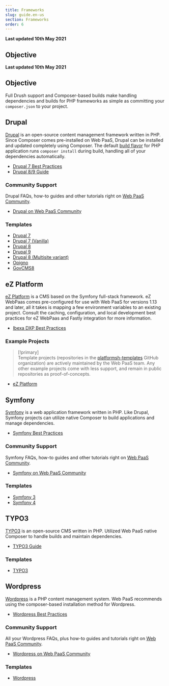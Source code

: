 ```yaml
---
title: Frameworks
slug: guide.en-us
section: Frameworks
order: 6
---
```


**Last updated 10th May 2021**



## Objective  

**Last updated 10th May 2021**



## Objective  

Full Drush support and Composer-based builds make handling dependencies and builds for PHP frameworks as simple as committing your `composer.json` to your project.


## Drupal

[Drupal](https://www.drupal.org/) is an open-source content management framework written in PHP. Since Composer comes pre-installed on Web PaaS, Drupal can be installed and updated completely using Composer. The default [build flavor](../../overview-build-deploy#building-the-application) for PHP application runs `composer install` during build, handling all of your dependencies automatically.

* [Drupal 7 Best Practices](../../frameworks-drupal7)
* [Drupal 8/9 Guide](../../guides-drupal9)

### Community Support

Drupal FAQs, how-to guides and other tutorials right on [Web PaaS Community](https://community.platform.sh/).

* [Drupal on Web PaaS Community](https://community.platform.sh/search?q=drupal&expanded=true)

### Templates

* [Drupal 7](https://github.com/platformsh-templates/drupal7)
* [Drupal 7 (Vanilla)](https://github.com/platformsh-templates/drupal7-vanilla)
* [Drupal 8](https://github.com/platformsh-templates/drupal8)
* [Drupal 9](https://github.com/platformsh-templates/drupal9)
* [Drupal 8 (Multisite variant)](https://github.com/platformsh-templates/drupal8-multisite)
* [Opigno](https://github.com/platformsh-templates/drupal8-opigno)
* [GovCMS8](https://github.com/platformsh-templates/drupal8-govcms8)

## eZ Platform

[eZ Platform](https://ezplatform.com/) is a CMS based on the Symfony full-stack framework. eZ WebPaas comes pre-configured for use with Web PaaS for versions 1.13 and later, all it takes is mapping a few environment variables to an existing project. Consult the caching, configuration, and local development best practices for eZ WebPaas and Fastly integration for more information.

* [Ibexa DXP Best Practices](../../frameworks-ibexa)

### Example Projects

> [!primary]  
> Template projects (repositories in the [platformsh-templates](https://github.com/platformsh-templates) GitHub organization) are actively maintained by the Web PaaS team. Any other example projects come with less support, and remain in public repositories as proof-of-concepts.
> 

* [eZ Platform](https://github.com/ezsystems/ezplatform)

## Symfony

[Symfony](https://symfony.com/) is a web application framework written in PHP. Like Drupal, Symfony projects can utilize native Composer to build applications and manage dependencies.

* [Symfony Best Practices](../../frameworks-symfony)

### Community Support

Symfony FAQs, how-to guides and other tutorials right on [Web PaaS Community](https://community.platform.sh/).

* [Symfony on Web PaaS Community](https://community.platform.sh/search?expanded=true&q=symfony)

### Templates

* [Symfony 3](https://github.com/platformsh-templates/symfony3)
* [Symfony 4](https://github.com/platformsh-templates/symfony4)

## TYPO3

[TYPO3](https://typo3.org/) is an open-source CMS written in PHP. Utilized Web PaaS native Composer to handle builds and maintain dependencies.

* [TYPO3 Guide](../../guides-typo3/deploy)

### Templates

* [TYPO3](https://github.com/platformsh-templates/typo3)

## Wordpress

[Wordpress](https://wordpress.com/) is a PHP content management system. Web PaaS recommends using the composer-based installation method for Wordpress.

* [Wordpress Best Practices](../../guides-wordpress)

### Community Support

All your Wordpress FAQs, plus how-to guides and tutorials right on [Web PaaS Community](https://community.platform.sh/).

* [Wordpress on Web PaaS Community](https://community.platform.sh/search?expanded=true&q=wordpress)

### Templates

* [Wordpress](https://github.com/platformsh-templates/wordpress-composer)

